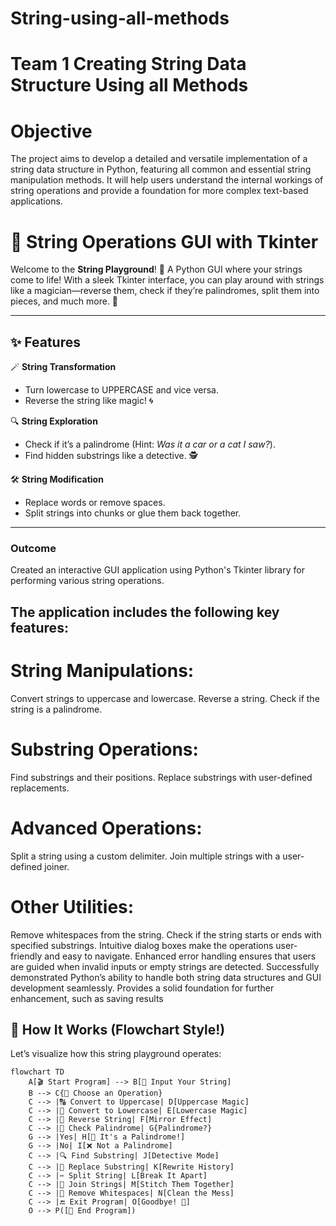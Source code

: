# String-using-all-methods
# Team 1 Creating String Data Structure Using all Methods
# Objective
The project aims to develop a detailed and versatile implementation of a string data structure in Python, featuring all common and essential string manipulation methods. It will help users understand the internal workings of string operations and provide a foundation for more complex text-based applications.


# 🎉 String Operations GUI with Tkinter 

Welcome to the **String Playground**! 🎢 A Python GUI where your strings come to life! With a sleek Tkinter interface, you can play around with strings like a magician—reverse them, check if they’re palindromes, split them into pieces, and much more. 🚀

---

## ✨ Features

🪄 **String Transformation**
- Turn lowercase to UPPERCASE and vice versa.  
- Reverse the string like magic! 🌀  

🔍 **String Exploration**
- Check if it’s a palindrome (Hint: *Was it a car or a cat I saw?*).  
- Find hidden substrings like a detective. 🕵️  

🛠️ **String Modification**
- Replace words or remove spaces.  
- Split strings into chunks or glue them back together.  

---
### Outcome
Created an interactive GUI application using Python's Tkinter library for performing various string operations.
## The application includes the following key features:
# String Manipulations:
 Convert strings to uppercase and lowercase.
 Reverse a string.
 Check if the string is a palindrome.
# Substring Operations:
 Find substrings and their positions.
 Replace substrings with user-defined replacements.
# Advanced Operations:
 Split a string using a custom delimiter.
 Join multiple strings with a user-defined joiner.
# Other Utilities:
Remove whitespaces from the string.
Check if the string starts or ends with specified substrings.
Intuitive dialog boxes make the operations user-friendly and easy to navigate.
Enhanced error handling ensures that users are guided when invalid inputs or empty strings are detected.
Successfully demonstrated Python’s ability to handle both string data structures and GUI development seamlessly.
Provides a solid foundation for further enhancement, such as saving results

## 🧩 How It Works (Flowchart Style!)
Let’s visualize how this string playground operates:

```mermaid
flowchart TD
    A[🎬 Start Program] --> B[💬 Input Your String]
    B --> C{🤔 Choose an Operation}
    C --> |🔠 Convert to Uppercase| D[Uppercase Magic]
    C --> |🔡 Convert to Lowercase| E[Lowercase Magic]
    C --> |🔄 Reverse String| F[Mirror Effect]
    C --> |👀 Check Palindrome| G{Palindrome?}
    G --> |Yes| H[🎉 It's a Palindrome!]
    G --> |No| I[❌ Not a Palindrome]
    C --> |🔍 Find Substring| J[Detective Mode]
    C --> |📝 Replace Substring| K[Rewrite History]
    C --> |✂️ Split String| L[Break It Apart]
    C --> |🧵 Join Strings| M[Stitch Them Together]
    C --> |🧹 Remove Whitespaces| N[Clean the Mess]
    C --> |🔚 Exit Program| O[Goodbye! 👋]
    O --> P([🎈 End Program])



